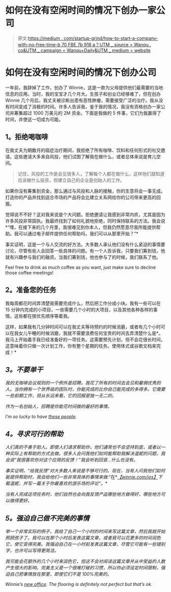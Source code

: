 # 如何在没有空闲时间的情况下创办一家公司

> 原文:[https://medium . com/startup-grind/how-to-start-a-company-with-no-free-time-b 70 FBE 7b 918 a？UTM _ source = Wanqu . co&UTM _ campaign = Wanqu+Daily&UTM _ medium = website](https://medium.com/startup-grind/how-to-start-a-company-with-no-free-time-b70fbe7b918a?utm_source=wanqu.co&utm_campaign=Wanqu+Daily&utm_medium=website)

# **如何在没有空闲时间的情况下创办公司**

一年前，我辞掉了工作，创办了 Winnie，这是一款为父母提供他们最需要的当地信息的应用。当时，我的宝宝才几个月大。生孩子和创业已经够难了，但在创办 Winnie 几个月后，我丈夫被诊断出患有恶性肿瘤，需要接受广泛的治疗。我从没有时间变成了消极的时间。许多人告诉我，鉴于我的情况，我没有资格创办一家公司并筹集超过 1000 万美元的 2M 资金。下面是我做的 5 件事，它们为我赢得了时间，并使这一切成为可能。

## **1。拒绝喝咖啡**

在我丈夫为期数月的癌症治疗期间，我拒绝了所有咖啡、饮料和任何形式的社交邀请。这些邀请大多来自风投，他们试图了解我在做什么，或者总体来说是育儿空间。

> 记住，风投的工作是会见很多人，了解每个人都在做什么，这样他们就知道应该做什么投资，但建立自己的企业是创始人的工作。

如果你没有筹集到资金，那么通过与风投和人脉的接触，你的生意将会一事无成。打造你的产品并找到适合市场的产品将会比建立关系网给你的公司带来更高的回报。

觉得说不不好？这对我来说是个大问题。拒绝邀请让我感到非常内疚，尤其是因为许多风投非常固执。我最终找到了如何礼貌地拒绝，同时保持联系的方法。我会说*“嘿，在接下来的几个月里，我很难见到你本人，但我仍然愿意尽我所能提供帮助。我可以通过电子邮件提供任何帮助吗，我们可以从那里开始？”*

事实证明，这是一个与人交流的好方法。大多数人承认他们没有什么紧迫的事情要讨论，尽管有些人会回答一些具体的问题。有一个人告诉我，只要我们筹到钱，他就有兴趣参与我们的融资。当我们筹到钱，他也参与了的时候，我们联系了他。



Feel free to drink as much coffee as you want, just make sure to decline those coffee meetings!



## **2。准备您的任务**

我每周都花时间弄清楚我需要完成什么，然后把工作分成小块。我有一些可以在 15 分钟内完成的小项目，一些需要几个小时的大项目，以及其他各种各样的事情。这些都在按优先顺序等着我。

这样，如果我有几分钟时间可以在我丈夫等待预约的时候消磨，或者有几个小时可以在我女儿午睡的时候消磨，我就不需要浪费任何宝贵的时间去弄清楚什么是*。我马上开始着手我已经准备好的一项任务。这需要预先计划，但不会花很长时间，这意味着你只做一次计划工作，你有整个星期的任务。使用体式或谷歌文档来完成！*



## ***3。不要单干***

*我的无咖啡会议规则的一个例外是招聘。我花了所有的时间去会见和雇佣优秀的人。当你拥有一个世界级的团队时，你能完成的比你自己能完成的多得多。它需要一些前期工作，但从长远来看，它的回报是独一无二的。*

*作为一名创始人，招聘是你能花时间做的最好的事情。*



*I’m so lucky to have [these people](https://winnie.com/about).*



## ***4。寻求可行的帮助***

*人们真的不善于助人。即使人们请求帮助你，他们通常也不会坚持到底，或者以一种实际上有帮助的方式去做。很多人会问我他们如何能帮助我解决温妮的问题，我会说“我很喜欢你对这个应用的反馈！”我会听到回音…什么也没有。*

*事实证明，“给我反馈”对大多数人来说是不够可行的。现在，当有人问我他们如何能提供帮助时，我会给他们一些非常具体的事情来做:*“在*[*【winnie.com/ios】*](https://winnie.com/ios)*下载温妮，并写一篇关于你最喜欢的游乐场的评论”。**

*当有人完成这项任务时，他们自然也会向我反馈产品哪些地方做得好，哪些地方可以做得更好。*

## ***5。强迫自己做不完美的事情***

*举一个非常实际的例子，我给了自己一个小时的时间来写这篇文章，然后我就开始照顾孩子了。我可以在那个小时后发表这篇文章，或者我可以花更多的时间润色它，使它变得完美。我强迫自己在一小时前发表这篇文章，尽管它可能有一些错别字，也许可以写得更简洁。*

*我可能会花额外的几个小时来润色它，但这不会对阅读这篇文章并从中受益的人数产生很大的影响。完美主义是一个很难打破的习惯，所以你必须设定时间限制，强迫自己把事情放在那里，即使它们不是 100%完美的。*



*Winnie’s [new office](https://winnie.com/place/winnie-hq-san-francisco). The flooring is definitely not perfect but that’s ok.*



